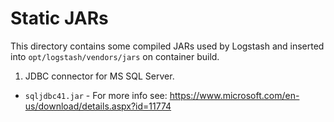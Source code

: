 Static JARs
====

This directory contains some compiled JARs used by Logstash and inserted into `opt/logstash/vendors/jars` on container build.

1. JDBC connector for MS SQL Server. 
 * `sqljdbc41.jar` - For more info see: https://www.microsoft.com/en-us/download/details.aspx?id=11774

